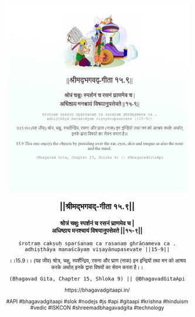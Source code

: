<img src="../../asset/BG_15_9.png"/>
<center><h2>||श्रीमद्‍भगवद्‍-गीता १५.९||</h2>
<h3>श्रोत्रं चक्षुः स्पर्शनं च रसनं घ्राणमेव च |<br/>अधिष्ठाय मनश्चायं विषयानुपसेवते ||१५-९||</h3>
<pre>śrotraṃ cakṣuḥ sparśanaṃ ca rasanaṃ ghrāṇameva ca .<br/>adhiṣṭhāya manaścāyaṃ viṣayānupasevate ||15-9||</pre>
<p>।।15.9।। (यह जीव) श्रोत्र, चक्षु, स्पर्शेन्द्रिय, रसना और घ्राण (नाक) इन इन्द्रियों तथा मन को आश्रय करके अर्थात् इनके द्वारा विषयों का सेवन करता है।।</p>
<pre>(Bhagavad Gita, Chapter 15, Shloka 9) || @BhagavadGitaApi</pre><p>https://bhagavadgitaapi.in/</p><p>#API #bhagavadgitaapi #slok #nodejs #js #api #gitaapi #krishna #hinduism #vedic #ISKCON #shreemadbhagavadgita #technology</p></center>